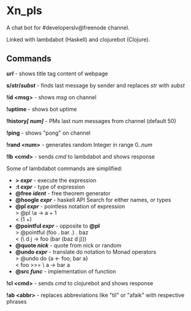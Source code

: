 Xn_pls
======
A chat bot for #developerslv@freenode channel.

Linked with lambdabot (Haskell) and clojurebot (Clojure).

Commands
-
<b><i>url</i></b> - shows title tag content of webpage

<b>s/<i>str</i>/<i>subst</i></b> - finds last message by sender and replaces <i>str</i> with <i>subst</i>

<b>!id &lt;msg&gt;</b> - shows <i>msg</i> on channel

<b>!uptime</b> - shows bot uptime

<b>!history<i>[ num]</i></b> - PMs last <i>num</i> messages from channel (default 50)

<b>!ping</b> - shows "pong" on channel

<b>!rand &lt;num&gt;</b> - generates random Integer in range 0..<i>num</i>

<b>!lb &lt;cmd&gt;</b> - sends <i>cmd</i> to lambdabot and shows response

Some of lambdabot commands are simplified:

  <ul>
    <li><b>&gt; <i>expr</i></b> - execute the expression</li>
    <li><b>:t <i>expr</i></b> - type of expression</li>
    <li><b>@free <i>ident</i></b> - free theorem generator</li>
    <li><b>@hoogle <i>expr</i></b> - haskell API Search for either names, or types</li>
    <li><b>@pl <i>expr</i></b> - pointless notation of expression<br />
        > @pl \a -> a + 1<br />
        < (1 +)</li>
    <li><b>@pointful <i>expr</i></b> - opposite to <b>@pl</b><br />
        > @pointful (foo . bar .) . baz<br />
        < (\ d j -> foo (bar (baz d j)))
    </li>
    <li><b>@quote <i>nick</i></b> - quote from nick or random</li>
    <li><b>@undo <i>expr</i></b> - translate do notation to Monad operators<br />
        > @undo do {a <- foo; bar a}<br />
        < foo >>= \ a -> bar a
    </li>
    <li><b>@src <i>func</i></b> - implementation of function</li>
  </ul>

<b>!cl &lt;cmd&gt;</b> - sends <i>cmd</i> to clojurebot and shows response

<b>!ab &lt;abbr&gt;</b> - replaces abbreviations like "til" or "afaik" with respective phrases
